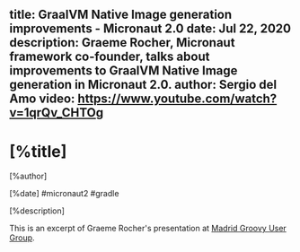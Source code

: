 title: GraalVM Native Image generation improvements - Micronaut 2.0 
date: Jul 22, 2020
description: Graeme Rocher, Micronaut framework co-founder, talks about improvements to GraalVM Native Image generation in Micronaut 2.0. 
author: Sergio del Amo
video: https://www.youtube.com/watch?v=1qrQv_CHTOg
---

# [%title]

[%author]

[%date] #micronaut2 #gradle

[%description]

This is an excerpt of Graeme Rocher's presentation at [Madrid Groovy User Group](https://www.madridgug.com/2020/07/micronaut-2.html).